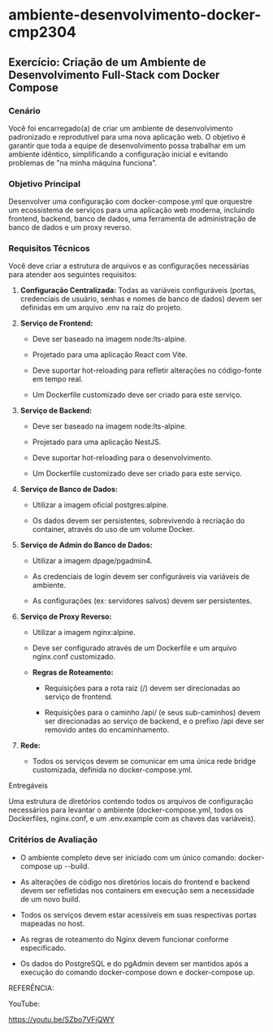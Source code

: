 # ambiente-desenvolvimento-docker-cmp2304
## Exercício: Criação de um Ambiente de Desenvolvimento Full-Stack com Docker Compose
### Cenário

Você foi encarregado(a) de criar um ambiente de desenvolvimento padronizado e reprodutível para uma nova aplicação web. O objetivo é garantir que toda a equipe de desenvolvimento possa trabalhar em um ambiente idêntico, simplificando a configuração inicial e evitando problemas de "na minha máquina funciona".

### Objetivo Principal

Desenvolver uma configuração com docker-compose.yml que orquestre um ecossistema de serviços para uma aplicação web moderna, incluindo frontend, backend, banco de dados, uma ferramenta de administração de banco de dados e um proxy reverso.

### Requisitos Técnicos

Você deve criar a estrutura de arquivos e as configurações necessárias para atender aos seguintes requisitos:

1. **Configuração Centralizada:** Todas as variáveis configuráveis (portas, credenciais de usuário, senhas e nomes de banco de dados) devem ser definidas em um arquivo .env na raiz do projeto.

2. **Serviço de Frontend:**

    - Deve ser baseado na imagem node:lts-alpine.
    
    - Projetado para uma aplicação React com Vite.
    
    - Deve suportar hot-reloading para refletir alterações no código-fonte em tempo real.
    
    - Um Dockerfile customizado deve ser criado para este serviço.

3. **Serviço de Backend:**

    - Deve ser baseado na imagem node:lts-alpine.
    
    - Projetado para uma aplicação NestJS.
    
    - Deve suportar hot-reloading para o desenvolvimento.
    
    - Um Dockerfile customizado deve ser criado para este serviço.

4. **Serviço de Banco de Dados:**

    - Utilizar a imagem oficial postgres:alpine.
    
    - Os dados devem ser persistentes, sobrevivendo à recriação do container, através do uso de um volume Docker.

5. **Serviço de Admin do Banco de Dados:**

    - Utilizar a imagem dpage/pgadmin4.
    
    - As credenciais de login devem ser configuráveis via variáveis de ambiente.
    
    - As configurações (ex: servidores salvos) devem ser persistentes.

6. **Serviço de Proxy Reverso:**

    - Utilizar a imagem nginx:alpine.
    
    - Deve ser configurado através de um Dockerfile e um arquivo nginx.conf customizado.
    
    - **Regras de Roteamento:**
    
      - Requisições para a rota raiz (/) devem ser direcionadas ao serviço de frontend.
    
      - Requisições para o caminho /api/ (e seus sub-caminhos) devem ser direcionadas ao serviço de backend, e o prefixo /api deve ser removido antes do encaminhamento.

7. **Rede:**

    - Todos os serviços devem se comunicar em uma única rede bridge customizada, definida no docker-compose.yml.

Entregáveis

Uma estrutura de diretórios contendo todos os arquivos de configuração necessários para levantar o ambiente (docker-compose.yml, todos os Dockerfiles, nginx.conf, e um .env.example com as chaves das variáveis).

### Critérios de Avaliação

- O ambiente completo deve ser iniciado com um único comando: docker-compose up --build.

- As alterações de código nos diretórios locais do frontend e backend devem ser refletidas nos containers em execução sem a necessidade de um novo build.

- Todos os serviços devem estar acessíveis em suas respectivas portas mapeadas no host.

- As regras de roteamento do Nginx devem funcionar conforme especificado.

- Os dados do PostgreSQL e do pgAdmin devem ser mantidos após a execução do comando docker-compose down e docker-compose up.



REFERÊNCIA:

YouTube:

https://youtu.be/SZbo7VFjQWY
